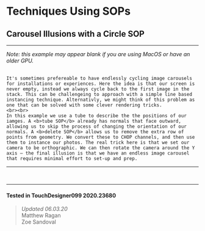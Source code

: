 <!DOCTYPE html>
<html>
<head>    
    <link rel="stylesheet" href="../../../assets/styles.css">
</head>
<body>

<h1>Techniques Using SOPs</h1>
<h2>Carousel Illusions with a Circle SOP</h2>
<hr>
<p>
	<i> Note: this example may appear blank if you are using MacOS or have an older GPU.</i>
	<br> <br>
	
    It's sometimes prefereable to have endlessly cycling image carousels for installations or experiences. Here the idea is that our screen is never empty, instead we always cycle back to the first image in the stack. This can be challengeing to approach with a simple line based instancing technique. Alternativly, we might think of this problem as one that can be solved with some clever rendering tricks.
    <br><br>
    In this example we use a tube to describe the the positions of our iamges. A <b>tube SOP</b> already has normals that face outward, allowing us to skip the process of changing the orientation of our normals. A <b>delete SOP</b> allows us to remove the extra row of points from geometry. We convert these to CHOP channels, and then use them to instance our photos. The real trick here is that we set our camera to be orthographic. We can then rotate the camera around the Y axis — the final illusion is that we have an endless image carousel that requires minimal effort to set-up and prep.
</p> 

<hr>

<br>

---

#### Tested in TouchDesigner099 2020.23680 
>*Updated 06.03.20*  
Matthew Ragan  
Zoe Sandoval  